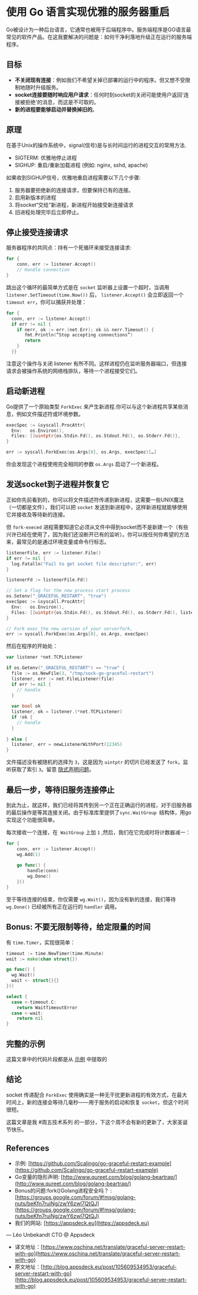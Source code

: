 # 使用 Go 语言实现优雅的服务器重启

Go被设计为一种后台语言，它通常也被用于后端程序中。服务端程序是GO语言最常见的软件产品。在这我要解决的问题是：如何干净利落地升级正在运行的服务端程序。

## 目标

* **不关闭现有连接**：例如我们不希望关掉已部署的运行中的程序。但又想不受限制地随时升级服务。
* **socket连接要随时响应用户请求**：任何时刻socket的关闭可能使用户返回'连接被拒绝'的消息，而这是不可取的。
* **新的进程要能够启动并替换掉旧的**。

## 原理

&#x20;在基于Unix的操作系统中，signal(信号)是与长时间运行的进程交互的常用方法.

* SIGTERM: 优雅地停止进程
* SIGHUP: 重启/重新加载进程 (例如: nginx, sshd, apache)

如果收到SIGHUP信号，优雅地重启进程需要以下几个步骤:

1. 服务器要拒绝新的连接请求，但要保持已有的连接。
2. 启用新版本的进程
3. 将socket“交给”新进程，新进程开始接受新连接请求
4. 旧进程处理完毕后立即停止。

## 停止接受连接请求

服务器程序的共同点：持有一个死循环来接受连接请求:

```go
for { 
    conn, err := listener.Accept() 
    // Handle connection
} 
```

跳出这个循环的最简单方式是在 `socket` 监听器上设置一个超时，当调用 `listener.SetTimeout(time.Now())` 后， `listener.Accept()` 会立即返回一个 `timeout err`，你可以捕获并处理：

```go
for {
  conn, err := listener.Accept()
  if err != nil {
    if nerr, ok := err.(net.Err); ok && nerr.Timeout() {
       fmt.Println(“Stop accepting connections”)
       return
    }
  }}
```

注意这个操作与关闭 listener 有所不同。这样进程仍在监听服务器端口，但连接请求会被操作系统的网络栈排队，等待一个进程接受它们。

## 启动新进程

Go提供了一个原始类型 `ForkExec` 来产生新进程.你可以与这个新进程共享某些消息，例如文件描述符或环境参数。

```go
execSpec := &syscall.ProcAttr{
  Env:   os.Environ(),
  Files: []uintptr{os.Stdin.Fd(), os.Stdout.Fd(), os.Stderr.Fd()},
}

err := syscall.ForkExec(os.Args[0], os.Args, execSpec)[…]
```

你会发现这个进程使用完全相同的参数 `os.Args` 启动了一个新进程。

## 发送socket到子进程并恢复它

正如你先前看到的，你可以将文件描述符传递到新进程，这需要一些UNIX魔法（一切都是文件），我们可以把 `socket` 发送到新进程中，这样新进程就能够使用它并接收及等待新的连接。

但 `fork-execed` 进程需要知道它必须从文件中得到socket而不是新建一个（有些兴许已经在使用了，因为我们还没断开已有的监听）。你可以按任何你希望的方法来，最常见的是通过环境变量或命令行标志。

```go
listenerFile, err := listener.File()
if err != nil {
  log.Fatalln("Fail to get socket file descriptor:", err)
}

listenerFd := listenerFile.Fd()

// Set a flag for the new process start process
os.Setenv("_GRACEFUL_RESTART", "true")
execSpec := &syscall.ProcAttr{
  Env:   os.Environ(),
  Files: []uintptr{os.Stdin.Fd(), os.Stdout.Fd(), os.Stderr.Fd(), listenerFd},
}

// Fork exec the new version of your serverfork, 
err := syscall.ForkExec(os.Args[0], os.Args, execSpec)
```

然后在程序的开始处：

```go
var listener *net.TCPListener

if os.Getenv("_GRACEFUL_RESTART") == "true" {
  file := os.NewFile(3, "/tmp/sock-go-graceful-restart")
  listener, err := net.FileListener(file)
  if err != nil {
    // handle
  }
  
  var bool ok
  listener, ok = listener.(*net.TCPListener)
  if !ok {
    // handle
  }
  
} else {
  listener, err = newListenerWithPort(12345)
}
```

文件描述没有被随机的选择为 `3`，这是因为 `uintptr` 的切片已经发送了 `fork`，监听获取了索引 `3`。留意  [隐式声明问题](http://www.qureet.com/blog/golang-beartrap/)。

## 最后一步，等待旧服务连接停止

&#x20;到此为止，就这样，我们已经将其传到另一个正在正确运行的进程，对于旧服务器的最后操作是等其连接关闭。由于标准库里提供了`sync.WaitGroup `结构体，用go实现这个功能很简单。

每次接收一个连接，在` WaitGroup` 上加 `1` ,然后，我们在它完成时将计数器减一：

```go
for { 
    conn, err := listener.Accept()
    wg.Add(1) 
    
    go func() { 
        handle(conn)
        wg.Done()
    }()
} 
```

至于等待连接的结束，你仅需要 `wg.Wait()`，因为没有新的连接，我们等待 `wg.Done()` 已经被所有正在运行的 `handler` 调用。

## Bonus: 不要无限制等待，给定限量的时间

有 `time.Timer`，实现很简单：

```go
timeout := time.NewTimer(time.Minute)
wait := make(chan struct{})

go func() {
  wg.Wait()
  wait <- struct{}{}
}()

select {
  case <-timeout.C:
    return WaitTimeoutError
  case <-wait:
    return nil
}
```

## 完整的示例

这篇文章中的代码片段都是从 [示例](https://github.com/Scalingo/go-graceful-restart-example) 中提取的

## 结论

socket 传递配合 `ForkExec` 使用确实是一种无干扰更新进程的有效方式，在最大时间上，新的连接会等待几毫秒——用于服务的启动和恢复 `socket`，但这个时间很短。

这篇文章是我 #周五技术系列 的一部分，下这个周不会有新的更新了，大家圣诞节快乐。

## References

* 示例: [https://github.com/Scalingo/go-graceful-restart-example](https://github.com/Scalingo/go-graceful-restart-example)
* Go变量的隐形声明: [http://www.qureet.com/blog/golang-beartrap/](http://www.qureet.com/blog/golang-beartrap/)
* Bonus的问题:fork()Golang进程安全吗？ : [https://groups.google.com/forum/#!msg/golang-nuts/beKfn7rujNg/zwY6zwl7QtQJ](https://groups.google.com/forum/#!msg/golang-nuts/beKfn7rujNg/zwY6zwl7QtQJ)
* 我们的网站: [https://appsdeck.eu](https://appsdeck.eu)

&#x20;    — Léo Unbekandt CTO @ Appsdeck

* 译文地址：[https://www.oschina.net/translate/graceful-server-restart-with-go](https://www.oschina.net/translate/graceful-server-restart-with-go)
* 原文地址：[http://blog.appsdeck.eu/post/105609534953/graceful-server-restart-with-go](http://blog.appsdeck.eu/post/105609534953/graceful-server-restart-with-go)
